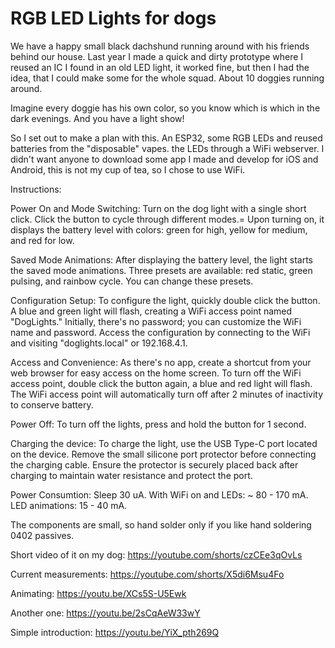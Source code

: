 # RGB LED Lights for dogs

We have a happy small black dachshund running around with his friends behind our house. Last year I made a quick and dirty prototype where I reused an IC I found in an old LED light, it worked fine, but then I had the idea, that I could make some for the whole squad. About 10 doggies running around.

Imagine every doggie has his own color, so you know which is which in the dark evenings. And you have a light show!

So I set out to make a plan with this. An ESP32, some RGB LEDs and reused batteries from the "disposable" vapes.
the LEDs through a WiFi webserver.
I didn't want anyone to download some app I made and develop for iOS and Android, this is not my cup of tea, so I chose to use WiFi.

Instructions:

Power On and Mode Switching:
Turn on the dog light with a single short click.
Click the button to cycle through different modes.=
Upon turning on, it displays the battery level with colors: green for high, yellow for medium, and red for low.

Saved Mode Animations:
After displaying the battery level, the light starts the saved mode animations.
Three presets are available: red static, green pulsing, and rainbow cycle. You can change these presets.

Configuration Setup:
To configure the light, quickly double click the button.
A blue and green light will flash, creating a WiFi access point named "DogLights."
Initially, there's no password; you can customize the WiFi name and password.
Access the configuration by connecting to the WiFi and visiting "doglights.local" or 192.168.4.1.

Access and Convenience:
As there's no app, create a shortcut from your web browser for easy access on the home screen.
To turn off the WiFi access point, double click the button again, a blue and red light will flash.
The WiFi access point will automatically turn off after 2 minutes of inactivity to conserve battery.

Power Off:
To turn off the lights, press and hold the button for 1 second.

Charging the device:
To charge the light, use the USB Type-C port located on the device.
Remove the small silicone port protector before connecting the charging cable.
Ensure the protector is securely placed back after charging to maintain water resistance and protect the port.

Power Consumtion:
Sleep 30 uA.
With WiFi on and LEDs: ~ 80 - 170 mA.
LED animations: 15 - 40 mA.

The components are small, so hand solder only if you like hand soldering 0402 passives.


Short video of it on my dog: https://youtube.com/shorts/czCEe3qOvLs

Current measurements: https://youtube.com/shorts/X5di6Msu4Fo

Animating: https://youtu.be/XCs5S-U5Ewk

Another one: https://youtu.be/2sCqAeW33wY

Simple introduction: https://youtu.be/YiX_pth269Q
